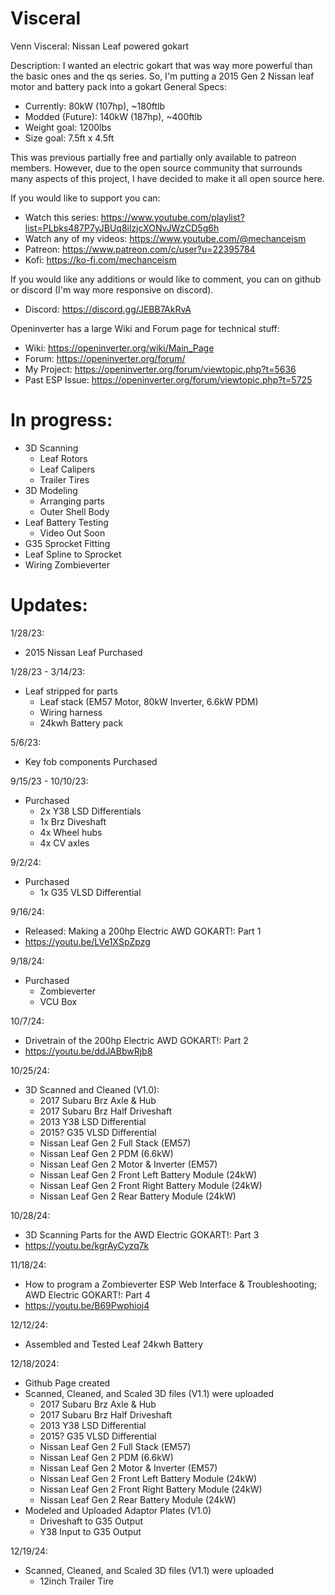 # Visceral
Venn Visceral: Nissan Leaf powered gokart

Description: I wanted an electric gokart that was way more powerful than the basic ones and the qs series.
So, I'm putting a 2015 Gen 2 Nissan leaf motor and battery pack into a gokart
General Specs:
- Currently: 80kW (107hp), ~180ftlb
- Modded (Future): 140kW (187hp), ~400ftlb
- Weight goal: 1200lbs
- Size goal: 7.5ft x 4.5ft

This was previous partially free and partially only available to patreon members.
However, due to the open source community that surrounds many aspects of this project, I have decided to make it all open source here.

If you would like to support you can:
- Watch this series: https://www.youtube.com/playlist?list=PLbks487P7yJBUq8ilzjcXONvJWzCD5g6h
- Watch any of my videos: https://www.youtube.com/@mechanceism
- Patreon: https://www.patreon.com/c/user?u=22395784
- Kofi: https://ko-fi.com/mechanceism

If you would like any additions or would like to comment, you can on github or discord (I'm way more responsive on discord).
- Discord: https://discord.gg/JEBB7AkRvA

Openinverter has a large Wiki and Forum page for technical stuff:
- Wiki: https://openinverter.org/wiki/Main_Page
- Forum: https://openinverter.org/forum/
- My Project: https://openinverter.org/forum/viewtopic.php?t=5636
- Past ESP Issue: https://openinverter.org/forum/viewtopic.php?t=5725

# In progress:
- 3D Scanning
    - Leaf Rotors
    - Leaf Calipers
    - Trailer Tires
- 3D Modeling
    - Arranging parts
    - Outer Shell Body
- Leaf Battery Testing
    - Video Out Soon
- G35 Sprocket Fitting
- Leaf Spline to Sprocket
- Wiring Zombieverter

# Updates:
1/28/23:
- 2015 Nissan Leaf Purchased

1/28/23 - 3/14/23:
- Leaf stripped for parts
  - Leaf stack (EM57 Motor, 80kW Inverter, 6.6kW PDM)
  - Wiring harness
  - 24kwh Battery pack

5/6/23:
- Key fob components Purchased

9/15/23 - 10/10/23:
- Purchased
  - 2x Y38 LSD Differentials
  - 1x Brz Diveshaft
  - 4x Wheel hubs
  - 4x CV axles
 
9/2/24:
- Purchased
  - 1x G35 VLSD Differential
 
9/16/24:
- Released: Making a 200hp Electric AWD GOKART!: Part 1
- https://youtu.be/LVe1XSpZpzg

9/18/24:
- Purchased
  - Zombieverter
  - VCU Box

10/7/24:
- Drivetrain of the 200hp Electric AWD GOKART!: Part 2
- https://youtu.be/ddJABbwRjb8

10/25/24:
- 3D Scanned and Cleaned (V1.0): 
  - 2017 Subaru Brz Axle & Hub
  - 2017 Subaru Brz Half Driveshaft
  - 2013 Y38 LSD Differential
  - 2015? G35 VLSD Differential
  - Nissan Leaf Gen 2 Full Stack (EM57)
  - Nissan Leaf Gen 2 PDM (6.6kW)
  - Nissan Leaf Gen 2 Motor & Inverter (EM57)
  - Nissan Leaf Gen 2 Front Left Battery Module (24kW)
  - Nissan Leaf Gen 2 Front Right Battery Module (24kW)
  - Nissan Leaf Gen 2 Rear Battery Module (24kW)

10/28/24:
- 3D Scanning Parts for the AWD Electric GOKART!: Part 3
- https://youtu.be/kgrAyCyzq7k

11/18/24:
- How to program a Zombieverter ESP Web Interface & Troubleshooting; AWD Electric GOKART!: Part 4
- https://youtu.be/B69Pwphioj4

12/12/24:
- Assembled and Tested Leaf 24kwh Battery

12/18/2024:
- Github Page created
- Scanned, Cleaned, and Scaled 3D files (V1.1) were uploaded
  - 2017 Subaru Brz Axle & Hub
  - 2017 Subaru Brz Half Driveshaft
  - 2013 Y38 LSD Differential
  - 2015? G35 VLSD Differential
  - Nissan Leaf Gen 2 Full Stack (EM57)
  - Nissan Leaf Gen 2 PDM (6.6kW)
  - Nissan Leaf Gen 2 Motor & Inverter (EM57)
  - Nissan Leaf Gen 2 Front Left Battery Module (24kW)
  - Nissan Leaf Gen 2 Front Right Battery Module (24kW)
  - Nissan Leaf Gen 2 Rear Battery Module (24kW)
- Modeled and Uploaded Adaptor Plates (V1.0)
  - Driveshaft to G35 Output
  - Y38 Input to G35 Output

12/19/24:
- Scanned, Cleaned, and Scaled 3D files (V1.1) were uploaded
  - 12inch Trailer Tire
